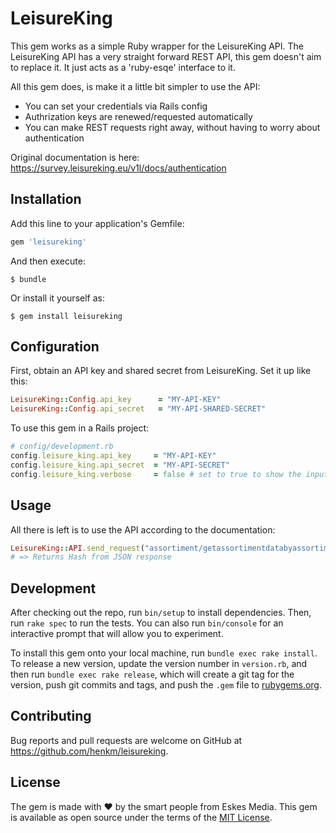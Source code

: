 # LeisureKing


This gem works as a simple Ruby wrapper for the LeisureKing API. The LeisureKing API has a very straight forward REST API, this gem doesn't aim to replace it. It just acts as a 'ruby-esqe' interface to it. 

All this gem does, is make it a little bit simpler to use the API:
- You can set your credentials via Rails config
- Authrization keys are renewed/requested automatically
- You can make REST requests right away, without having to worry about authentication


Original documentation is here: https://survey.leisureking.eu/v1l/docs/authentication

## Installation

Add this line to your application's Gemfile:

```ruby
gem 'leisureking'
```

And then execute:

    $ bundle

Or install it yourself as:

    $ gem install leisureking

## Configuration

First, obtain an API key and shared secret from LeisureKing. Set it up like this:
```ruby
LeisureKing::Config.api_key      = "MY-API-KEY"
LeisureKing::Config.api_secret   = "MY-API-SHARED-SECRET"
```

To use this gem in a Rails project:
```ruby
# config/development.rb
config.leisure_king.api_key     = "MY-API-KEY"
config.leisure_king.api_secret  = "MY-API-SECRET"
config.leisure_king.verbose     = false # set to true to show the inputs and outpts of each request

```

## Usage

All there is left is to use the API according to the documentation:

```ruby
LeisureKing::API.send_request("assortiment/getassortimentdatabyassortimentid", {id_assortiment: 5625})
# => Returns Hash from JSON response
```

## Development

After checking out the repo, run `bin/setup` to install dependencies. Then, run `rake spec` to run the tests. You can also run `bin/console` for an interactive prompt that will allow you to experiment.

To install this gem onto your local machine, run `bundle exec rake install`. To release a new version, update the version number in `version.rb`, and then run `bundle exec rake release`, which will create a git tag for the version, push git commits and tags, and push the `.gem` file to [rubygems.org](https://rubygems.org).

## Contributing

Bug reports and pull requests are welcome on GitHub at https://github.com/henkm/leisureking.

## License

The gem is made with ❤️ by the smart people from Eskes Media. This gem is available as open source under the terms of the [MIT License](https://opensource.org/licenses/MIT).
